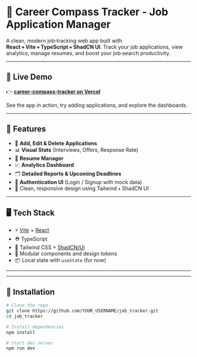 # 🧭 Career Compass Tracker - Job Application Manager

A clean, modern job‑tracking web app built with **React + Vite + TypeScript + ShadCN UI**. Track your job applications, view analytics, manage resumes, and boost your job‑search productivity.

---

## 🔗 Live Demo

👉 **[career‑compass‑tracker on Vercel](https://job-tracker-pi.vercel.app/)**

See the app in action, try adding applications, and explore the dashboards.

---

## 🚀 Features

- 📌 **Add, Edit & Delete Applications**
- 📊 **Visual Stats** (Interviews, Offers, Response Rate)
- 📁 **Resume Manager**
- 📈 **Analytics Dashboard**
- 🗂️ **Detailed Reports & Upcoming Deadlines**
- 🔐 **Authentication UI** (Login / Signup with mock data)
- 🌈 Clean, responsive design using Tailwind + ShadCN UI

---

## 🖥️ Tech Stack

- ⚡ [Vite](https://vitejs.dev/) + [React](https://reactjs.org/)
- ⛑️ TypeScript
- 🎨 Tailwind CSS + [ShadCN/UI](https://ui.shadcn.dev/)
- 🧱 Modular components and design tokens
- 📦 Local state with `useState` (for now)

---





---

## 🔧 Installation

```bash
# Clone the repo
git clone https://github.com/YOUR_USERNAME/job_tracker.git
cd job_tracker

# Install dependencies
npm install

# Start dev server
npm run dev
